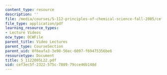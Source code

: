 ```yaml
---
content_type: resource
description: ''
file: /media/courses/5-112-principles-of-chemical-science-fall-2005/cef3ec5f2322575c788979cce46b148d_5_1122005L22.pdf
file_type: application/pdf
learning_resource_types:
- Lecture Videos
ocw_type: OCWFile
parent_title: Video Lectures
parent_type: CourseSection
parent_uid: 0f6eafa3-3e90-56ec-6097-f69475356be6
resourcetype: Document
title: 5_1122005L22.pdf
uid: cef3ec5f-2322-575c-7889-79cce46b148d
---
```

